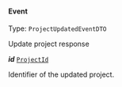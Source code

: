 

#### Event

Type: `ProjectUpdatedEventDTO`

Update project response

  
<article>

***id*** [`ProjectId`](#projectid) 

Identifier of the updated project.

</article>

